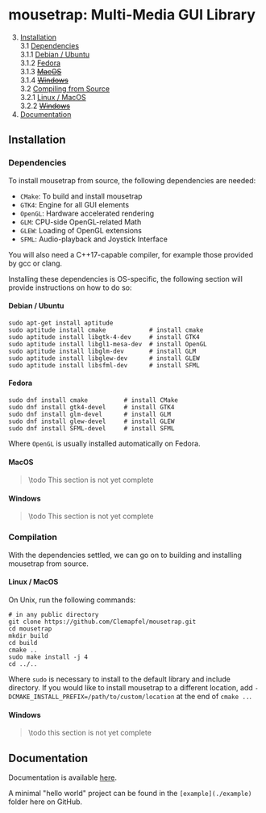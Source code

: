 # mousetrap: Multi-Media GUI Library

3. [Installation](#installation)<br>
3.1 [Dependencies](#dependencies)<br>
3.1.1 [Debian / Ubuntu](#debian--ubuntu)<br>
3.1.2 [Fedora](#fedora)<br>
3.1.3 [~~MacOS~~]()<br>
3.1.4 [~~Windows~~]()<br>
3.2 [Compiling from Source](#Compilation)<br>
3.2.1 [Linux / MacOS](#linux--macos)<br>
3.2.2 [~~Windows~~]()<br>
4. [Documentation](#documentation)<br>

## Installation

### Dependencies

To install mousetrap from source, the following dependencies are needed:

+ `CMake`: To build and install mousetrap
+ `GTK4`: Engine for all GUI elements 
+ `OpenGL`: Hardware accelerated rendering
+ `GLM`: CPU-side OpenGL-related Math
+ `GLEW`: Loading of OpenGL extensions
+ `SFML`: Audio-playback and Joystick Interface

You will also need a C++17-capable compiler, for example those provided by gcc or clang.

Installing these dependencies is OS-specific, the following section will provide instructions on how to do so:

#### Debian / Ubuntu

```shell
sudo apt-get install aptitude   
sudo aptitude install cmake            # install cmake
sudo aptitude install libgtk-4-dev     # install GTK4
sudo aptitude install libgl1-mesa-dev  # install OpenGL
sudo aptitude install libglm-dev       # install GLM
sudo aptitude install libglew-dev      # install GLEW
sudo aptitude install libsfml-dev      # install SFML
```

#### Fedora

```shell
sudo dnf install cmake          # install CMake
sudo dnf install gtk4-devel     # install GTK4
sudo dnf install glm-devel      # install GLM
sudo dnf install glew-devel     # install GLEW
sudo dnf install SFML-devel     # install SFML
```

Where `OpenGL` is usually installed automatically on Fedora.

#### MacOS

> \todo This section is not yet complete

#### Windows

> \todo This section is not yet complete

### Compilation

With the dependencies settled, we can go on to building and installing mousetrap from source.

#### Linux / MacOS

On Unix, run the following commands:

```shell
# in any public directory
git clone https://github.com/Clemapfel/mousetrap.git
cd mousetrap
mkdir build
cd build
cmake ..
sudo make install -j 4
cd ../..
```

Where `sudo` is necessary to install to the default library and include directory. If you would like to install mousetrap to a different location, add `-DCMAKE_INSTALL_PREFIX=/path/to/custom/location` at the end of `cmake ..`.

#### Windows

> \todo this section is not yet complete

## Documentation

Documentation is available [here](https://clemens-cords.com/mousetrap).

A minimal "hello world" project can be found in the `[example](./example)` folder here on GitHub.